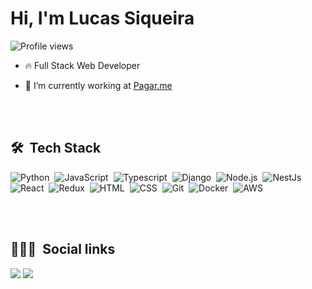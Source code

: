 <h1 align="left">Hi, I'm Lucas Siqueira</h1>
<p align="left"> <img src="https://komarev.com/ghpvc/?username=lucassiqueira08&color=yellow" alt="Profile views" /> </p>

- 🔥 Full Stack Web Developer 

- 🔭 I’m currently working at [Pagar.me](https://github.com/pagarme)

<br><br>

## 🛠 &nbsp;Tech Stack

![Python](https://img.shields.io/badge/Python-05122A?style=flat&logo=python&)&nbsp;
![JavaScript](https://img.shields.io/badge/-JavaScript-05122A?style=flat&logo=javascript)&nbsp;
![Typescript](https://img.shields.io/badge/TypeScript-05122A?style=flat&logo=typescript)&nbsp;
![Django](https://img.shields.io/badge/Django-092E20?style=flat&logo=django&logoColor=white)&nbsp;
![Node.js](https://img.shields.io/badge/-Node.js-05122A?style=flat&logo=node.js)&nbsp;
![NestJs](https://img.shields.io/badge/-NestJs-05122A?style=flat&logo=nestjs)&nbsp;
![React](https://img.shields.io/badge/-React-05122A?style=flat&logo=react)&nbsp;
![Redux](https://img.shields.io/badge/Redux-05122A?style=flat&logo=redux&logoColor=white)&nbsp;
![HTML](https://img.shields.io/badge/-HTML-05122A?style=flat&logo=HTML5)&nbsp;
![CSS](https://img.shields.io/badge/-CSS-05122A?style=flat&logo=CSS3&logoColor=1572B6)&nbsp;
![Git](https://img.shields.io/badge/-Git-05122A?style=flat&logo=git)&nbsp;
![Docker](https://img.shields.io/badge/-Docker-05122A?style=flat&logo=docker)&nbsp;
![AWS](https://img.shields.io/badge/-AWS-05122A?style=flat&logo=amazon-aws)&nbsp;


<!-- <br><br>

## ⚙️ &nbsp;GitHub Analytics

<span align="left">
<img width="430em" src="https://github-readme-stats.vercel.app/api?username=lucassiqueira08&show_icons=true&theme=vision-friendly-dark" alt="lucassiqueira08's stats"/>
</span>
<span align="right">
<img width="400em" src="https://github-readme-stats.vercel.app/api/top-langs/?username=lucassiqueira08&layout=compact&theme=vision-friendly-dark" alt="lucassiqueira08's most languages"/>
</span> -->

<br><br>

## 👨🏽‍🦲 &nbsp;Social links

<div>
<!--   <a href="https://www.youtube.com/seu-canal-youtube-aqui" target="_blank"><img src="https://img.shields.io/badge/YouTube-FF0000?style=for-the-badge&logo=youtube&logoColor=white" target="_blank"></a> -->
<!--   <a href="https://instagram.com/_lucassiqueira8" target="_blank"><img src="https://img.shields.io/badge/-Instagram-%23E4405F?style=for-the-badge&logo=instagram&logoColor=white" target="_blank"></a> -->
<!--   <a href="https://www.twitch.tv/seu-usuário-aqui" target="_blank"><img src="https://img.shields.io/badge/Twitch-9146FF?style=for-the-badge&logo=twitch&logoColor=white" target="_blank"></a> -->
  <a href = "mailto:lucassiqueira.dev@gmail.com"><img src="https://img.shields.io/badge/Gmail-D14836?style=for-the-badge&logo=gmail&logoColor=white" target="_blank"></a>
  <a href="https://linkedin.com/in/lucas-siqueira08" target="_blank"><img src="https://img.shields.io/badge/-LinkedIn-%230077B5?style=for-the-badge&logo=linkedin&logoColor=white" target="_blank"></a>   
</div>
